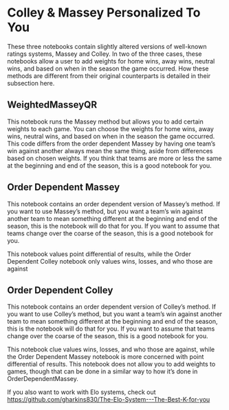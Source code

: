# Colley & Massey Personalized To You

These three notebooks contain slightly altered versions of well-known ratings systems, Massey and Colley. In two of the three cases, these notebooks allow a user to add weights for home wins, away wins, neutral wins, and based on when in the season the game occurred. How these methods are different from their original counterparts is detailed in their subsection here.

## WeightedMasseyQR

This notebook runs the Massey method but allows you to add certain weights to each game. You can choose the weights for home wins, away wins, neutral wins, and based on when in the season the game occurred. This code differs from the order dependent Massey by having one team’s win against another always mean the same thing, aside from differences based on chosen weights. If you think that teams are more or less the same at the beginning and end of the season, this is a good notebook for you.

## Order Dependent Massey
This notebook contains an order dependent version of Massey’s method. If you want to use Massey’s method, but you want a team’s win against another team to mean something different at the beginning and end of the season, this is the notebook will do that for you. If you want to assume that teams change over the coarse of the season, this is a good notebook for you.

This notebook values point differential of results, while the Order Dependent Colley notebook only values wins, losses, and who those are against


## Order Dependent Colley 

This notebook contains an order dependent version of Colley’s method. If you want to use Colley’s method, but you want a team’s win against another team to mean something different at the beginning and end of the season, this is the notebook will do that for you. If you want to assume that teams change over the coarse of the season, this is a good notebook for you.

This notebook clue values wins, losses, and who those are against, while the Order Dependent Massey notebook is more concerned with point differential of results. This notebook does not allow you to add weights to games, though that can be done in a similar way to how it’s done in OrderDependentMassey.



If you also want to work with Elo systems, check out https://github.com/gharkins830/The-Elo-System---The-Best-K-for-you

